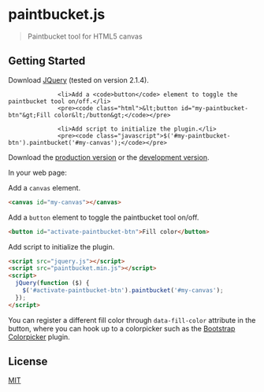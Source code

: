 # paintbucket.js

> Paintbucket tool for HTML5 canvas


## Getting Started

Download [JQuery](http://jquery.com/download/) (tested on version 2.1.4).

 
                  <li>Add a <code>button</code> element to toggle the paintbucket tool on/off.</li>
                  <pre><code class="html">&lt;button id="my-paintbucket-btn"&gt;Fill color&lt;/button&gt;</code></pre>

                  <li>Add script to initialize the plugin.</li>
                  <pre><code class="javascript">$('#my-paintbucket-btn').paintbucket('#my-canvas');</code></pre>

Download the [production version][min] or the [development version][max].

[min]: https://raw.githubusercontent.com/ekwibowo/paintbucketjs/master/dist/paintbucket.min.js
[max]: https://raw.githubusercontent.com/ekwibowo/paintbucketjs/master/dist/paintbucket.js

In your web page:

Add a `canvas` element.
```html
<canvas id="my-canvas"></canvas>
```

Add a `button` element to toggle the paintbucket tool on/off.
```html
<button id="activate-paintbucket-btn">Fill color</button>
```

Add script to initialize the plugin.
```html
<script src="jquery.js"></script>
<script src="paintbucket.min.js"></script>
<script>
  jQuery(function ($) {
    $('#activate-paintbucket-btn').paintbucket('#my-canvas');
  });
</script>
```

You can register a different fill color through `data-fill-color` attribute in the button, where you can hook up to a colorpicker such as the [Bootstrap Colorpicker](https://mjolnic.com/bootstrap-colorpicker/) plugin.

## License

[MIT](http://opensource.org/licenses/mit-license.html)
